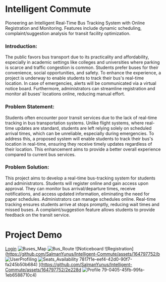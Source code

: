 # Intelligent Commute

Pioneering an Intelligent Real-Time Bus Tracking System with Online Registration and Monitoring. Features include dynamic scheduling, complaint/suggestion analysis for transit facility optimization.

### Introduction:

The public favors bus transport due to its practicality and affordability, especially in academic settings like colleges and universities where parking is scarce and traffic congestion is common. Students prefer buses for their convenience, social opportunities, and safety. To enhance the experience, a project is underway to enable students to track their bus's real-time location. In case of emergencies, alerts will be communicated via a virtual notice board. Furthermore, administrators can streamline registration and monitor all buses' locations online, reducing manual effort.

### Problem Statement:

Students often encounter poor transit services due to the lack of real-time tracking in bus transportation systems. Unlike flight systems, where real-time updates are standard, students are left relying solely on scheduled arrival times, which can be unreliable, especially during emergencies. To address this, a proposed system will enable students to track their bus's location in real-time, ensuring they receive timely updates regardless of their location. This enhancement aims to provide a better overall experience compared to current bus services.

### Problem Solution:

This project aims to develop a real-time bus-tracking system for students and administrators. Students will register online and gain access upon approval. They can monitor bus arrival/departure times, receive notifications, and access updated information, eliminating the need for paper schedules. Administrators can manage schedules online. Real-time tracking ensures students arrive at stops promptly, reducing wait times and missed buses. A complaint/suggestion feature allows students to provide feedback on the transit service.

# Project Demo

[Login](https://github.com/SalmanYunus/Intelligent-Commute/assets/164797752/71d9ea43-e7e0-4259-ae1f-9f670e992f91)
![Buses_Map](https://github.com/SalmanYunus/Intelligent-Commute/assets/164797752/abfb1cb3-29fe-4496-820b-de92eefb2158)
![Bus_Route](https://github.com/SalmanYunus/Intelligent-Commute/assets/164797752/2c096cdc-079e-4a17-ae73-db803dc4bce7)
![Noticeboard
![Registration](https://github.com/SalmanYunus/Intelligent-Commute/assets/164797752/b
![UserProfiling](https://github.com/SalmanYunus/Intelligent-Commute/assets/164797752/cb26c0ee-9ec3-43c0-93a5-8e49294e58e0)
![Seats_Availability](https://github.com/SalmanYunus/Intelligent-Commute/assets/164797752/e6f7a49f-7b8f-46af-9e35-62cfbd428dc7)
7817f1e-eef4-42d0-90f7-fa245b50b684)
](https://github.com/SalmanYunus/Intelligent-Commute/assets/164797752/2e228d
![Profile](https://github.com/SalmanYunus/Intelligent-Commute/assets/164797752/d3f1289f-e3cf-4214-9f3b-435f0fd3f1e0)
79-0405-45fb-99fa-1eb6588710c4)


